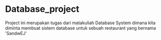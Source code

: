 # Database_project
Project ini merupakan tugas dari matakuliah Database System dimana kita diminta membuat sistem database untuk sebuah restaurant yang bernama 'SandwEJ'
